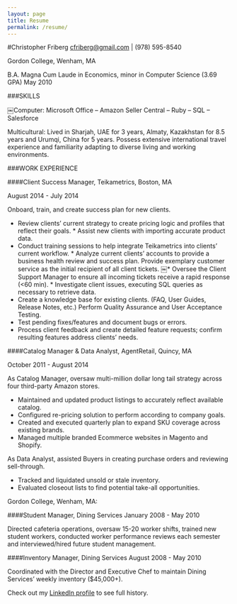 ```yaml
---
layout: page
title: Resume
permalink: /resume/
---
```


#Christopher Friberg
cfriberg@gmail.com | (978) 595-8540

Gordon College, Wenham, MA

B.A. Magna Cum Laude in Economics, minor in Computer Science (3.69 GPA)
May 2010

###SKILLS

￼Computer: Microsoft Office – Amazon Seller Central – Ruby – SQL – Salesforce

Multicultural: Lived in Sharjah, UAE for 3 years, Almaty, Kazakhstan for 8.5 years and Urumqi, China for 5 years. Possess extensive international travel experience and familiarity adapting to diverse living and working environments.

###WORK EXPERIENCE

####Client Success Manager, Teikametrics, Boston, MA

August 2014 - July 2014

Onboard, train, and create success plan for new clients.

* Review clients’ current strategy to create pricing logic and profiles that reflect their goals. * Assist new clients with importing accurate product data.
* Conduct training sessions to help integrate Teikametrics into clients’ current workflow. * Analyze current clients’ accounts to provide a business health review and success plan.
Provide exemplary customer service as the initial recipient of all client tickets.
￼* Oversee the Client Support Manager to ensure all incoming tickets receive a rapid response (<60 min). * Investigate client issues, executing SQL queries as necessary to retrieve data.
* Create a knowledge base for existing clients. (FAQ, User Guides, Release Notes, etc.)
Perform Quality Assurance and User Acceptance Testing.
* Test pending fixes/features and document bugs or errors.
* Process client feedback and create detailed feature requests; confirm resulting features address clients’ needs.

####Catalog Manager & Data Analyst, AgentRetail, Quincy, MA

October 2011 - August 2014

As Catalog Manager, oversaw multi-million dollar long tail strategy across four third-party Amazon stores.

* Maintained and updated product listings to accurately reflect available catalog.
* Configured re-pricing solution to perform according to company goals.
* Created and executed quarterly plan to expand SKU coverage across existing brands. 
* Managed multiple branded Ecommerce websites in Magento and Shopify.

As Data Analyst, assisted Buyers in creating purchase orders and reviewing sell-through.

* Tracked and liquidated unsold or stale inventory.
* Evaluated closeout lists to find potential take-all opportunities.

Gordon College, Wenham, MA:

####Student Manager, Dining Services
January 2008 - May 2010

Directed cafeteria operations, oversaw 15-20 worker shifts, trained new student workers, conducted worker performance reviews each semester and interviewed/hired future student management.

####Inventory Manager, Dining Services
August 2008 - May 2010

Coordinated with the Director and Executive Chef to maintain Dining Services’ weekly inventory ($45,000+).

Check out my [LinkedIn profile][linkedin] to see full history.

[linkedin]:	https://www.linkedin.com/in/christopherfriberg